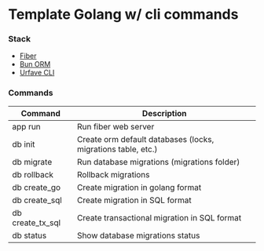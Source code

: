 # Template Golang w/ cli commands

### Stack

- [Fiber](https://docs.gofiber.io/)
- [Bun ORM](https://bun.uptrace.dev/)
- [Urfave CLI](https://cli.urfave.org/)

### Commands
| Command          | Description                                                  |
|------------------|--------------------------------------------------------------|
| app run          | Run fiber web server                                         |
| db init          | Create orm default databases (locks, migrations table, etc.) |
| db migrate       | Run database migrations (migrations folder)                  |
| db rollback      | Rollback migrations                                          |
| db create_go     | Create migration in golang format                            |
| db create_sql    | Create migration in SQL format                               |
| db create_tx_sql | Create transactional migration in SQL format                 |
| db status        | Show database migrations status                              |

